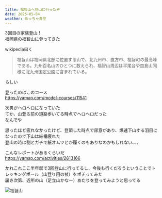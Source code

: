 ```yaml
---
title: 福智山へ登山に行ったぞ
date: 2025-05-04
weather: めっちゃ青空
---
```

3回目の家族登山！  
福岡県の福智山に登ってきた

wikipedia曰く

> 福智山は福岡県北部に位置する山で、北九州市、直方市、福智町の最高峰である。九州百名山のひとつに数えられ、福智山周辺は平尾台や皿倉山同様に北九州国定公園に含まれている。

らしい

登ったのはこのコース  
https://yamap.com/model-courses/11541

次男がヘロヘロになっていた  
てか、山登る前の道路歩いてる時点でヘロヘロだった  
なんでや

思ったほど疲れなかったけど、登頂した時点で尿意があり、爆速下山する羽目になったので下山は結構疲れた  
登山の時は割とガチで紙オムツとか履くのもありなのかもしれない、、、

こんなレポートがあるくらいだ  
https://yamap.com/activities/2813166

かれこれここ半年弱で3回登山に行ってるし、今後も行くだろうということでトレッキングポール（山登り用の杖）をポチってみた  
届き次第、近所の山（足立山かなー）あたりを登ってみようと思ってる

![福智山](https://images.kechiiiiin.com/diary/20250921104351.jpeg)

